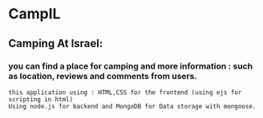# CampIL
## Camping At Israel: 
### you can find a place for camping and more information : such as location, reviews and comments from users.
    this application using : HTML,CSS for the frontend (using ejs for scripting in html)
    Using node.js for backend and MongoDB for Data storage with mongoose.


